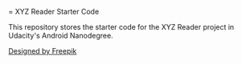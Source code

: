 = XYZ Reader Starter Code

This repository stores the starter code for the XYZ Reader project in Udacity's Android Nanodegree.

<a href='https://www.freepik.com/free-vector/businessman-reading-newspaper_725020.htm'>Designed by Freepik</a>
